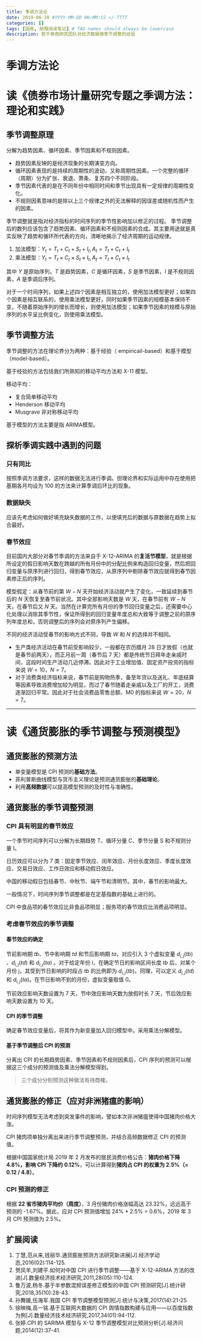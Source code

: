 ```yaml
---
title: 季调方法论
date: 2019-06-30 #YYYY-MM-DD HH:MM:SS +/-TTTT
categories: []
tags: [固收, 研报阅读笔记] # TAG names should always be lowercase
description: 若干券商研究团队对经济数据做季节调整的经验
---
```


# 季调方法论

# 读《债券市场计量研究专题之季调方法：理论和实践》

## 季节调整原理

分解为趋势因素、循环因素、季节因素和不规则因素。

* 趋势因素反映的是经济现象的长期演变方向。
* 循环因素表现的是持续的周期性的波动，又称周期性因素。一个完整的循环（周期）分为扩张、衰退、萧条、复苏四个不同阶段。
* 季节因素代表的是在不同年份中相同时间和季节出现具有一定规律的周期性变化。
* 不规则因素意味的是除以上三个规律之外的无法解释的因误差或随机性而产生的因素。

季节调整就是指对经济指标的时间序列的季节性影响加以修正的过程。 季节调整后的数列应该包含了趋势因素、循环因素和不规则因素的合成。其主要用途就是真实反映了趋势和循环所代表的方向，清晰地揭示了经济周期的运动规律。

1. 加法模型：$Y_t =T_t +C_t +S_t +I_t ,A_t =T_t +C_t +I_t$
2. 乘法模型：$Y_t =T_t \times C_t \times S_t\times I_t ,A_t =T_t\times C_t\times I_t$

其中 $Y$ 是原始序列，$T$ 是趋势因素，$C$ 是循环因素，$S$ 是季节因素，$I$ 是不规则因素，$A$ 是季调后序列。

对于一个时间序列，如果上述四个因素是相互独立的，使用加法模型更好；如果四个因素是相互联系的，使用乘法模型更好。同时如果季节因素的规模基本保持不变，不随着原始序列的增长而增长，则使用加法模型；如果季节因素的规模与原始序列的水平呈比例变化，则使用乘法模型。

## 季节调整方法

季节调整的方法在理论界分为两种：基于经验（ empiricail-based）和基于模型（model-based）。

基于经验的方法包括我们所熟知的移动平均方法和 X-11 模型。

移动平均：
* 复合简单移动平均
* Henderson 移动平均
* Musgrave 非对称移动平均

基于模型的方法主要是指 ARIMA模型。

## 探析季调实践中遇到的问题

### 只有同比

按照季调方法要求，这样的数据无法进行季调。但理论界和实际运用中存在使用把基期各月均设为 100 的方法来计算季调后环比的现象。

### 数据缺失

应该先考虑如何做好填充缺失数据的工作，以使填充后的数据与原数据在趋势上拟合最好。

### 春节效应

目前国内大部分对春节季调的方法来自于 X-12-ARIMA 的**复活节模型**，就是根据所设定的假日影响天数在跨越的所有月份中的分配比例来构造回归变量，然后把回归变量与原序列进行回归，得到春节效应，从原序列中剔除春节效应就得到春节因素修正后的序列。

模型假定：从春节前的第 $W-N$ 天开始经济活动就产生了变化，一致延续到春节后的 $N$ 天恢复至春节前状况。其中全部影响天数是 $W$ 天，在春节前有 $W-N$ 天，在春节后又 $N$ 天。当然在计算完所有月份的季节回归变量之后，还需要中心化处理以消除其季节性，保证所得到的回归变量年度总和大致等于调整之前的原序列年度总和，否则调整后的序列会对原序列产生偏移。

不同的经济活动受春节的影响方式不同，导致 $W$ 和 $N$ 的选择并不相同。

* 生产类经济活动在春节前受影响较少，一般都在农历腊月 28 日才放假（也就是春节前两天），而正月前一周（春节后 7 天）都是传统节日拜年走亲戚时间，这段时间生产活动几近停滞。因此对于工业增加值、固定资产投资的指标来说 $W=10$，$N=7$。
* 对于消费类经济指标来说，春节前是购物热季，备至年货以及送礼、年底结算等因素导致消费增加较为明显，而过了春节随着走亲戚以及工厂的开工，消费逐渐回归平常。因此对于社会消费品零售总额、M0 的指标来说 $W=20$，$N=7$。

---

# 读《通货膨胀的季节调整与预测模型》

## 通货膨胀的预测方法

* 单变量模型是 CPI 预测的**基础方法**。
* 菲利普斯曲线模型与货币主义理论是预测通货膨胀的**基础理论**。
* 利用**高频数据**可以提高模型预测的及时性与准确性。

## 通货膨胀的季节调整预测

### CPI 具有明显的春节效应

一个季节时间序列可以分解为长期趋势 T、循环分量 C、季节分量 S 和不规则分量 I。

日历效应可以分为 7 类：固定季节效应、闰年效应、月份长度效应、季度长度效应、交易日效应、工作日效应和移动假日效应。

中国的移动假日包括春节、中秋节、端午节和清明节。其中，春节的影响最大。

一般情况下，时间序列季节调整都是在定基指数的基础上进行的。

CPI 中食品项的春节效应比非食品项明显；服务项的春节效应比消费品项明显。

### 考虑春节效应的季节调整

#### 春节效应的确定

节前影响期 $tb$、节中影响期 $td$ 和节后影响期 $ta$，对应引入 3 个虚拟变量 $d_{i,j}(tb)$ 、$d_{i,j}(td)$ 和 $d_{i,j}(ta)$ 。对于给定年份 $i$，在确定节日的影响区间长度 $tb$ 后，对某个月份 j，其受到节日影响的时段占 $tb$ 的比例即为 $d_{i,j}(tb)$。同理，可以定义 $d_{i,j}(td)$ 和 $d_{i,j}(ta)$。在节日影响不到的月份，虚拟变量取值 0。

节前效应影响天数设置为 7 天，节中效应影响天数为放假时长 7 天，节后效应影响天数设置为 10 天。

#### CPI 的季节调整

确定春节效应变量后，将其作为新变量加入回归模型中。采用乘法分解模型。

#### 基于季节调整后 CPI 的预测

分离出 CPI 的长期趋势因素、季节因素和不规则因素后，CPI 序列的预测可以根据这三个成分的预测值及乘法分解模型得到。

> 三个成分分别预测这种做法有待商榷。

## 通货膨胀的修正（应对非洲猪瘟的影响）

时间序列模型无法考虑到突发事件的影响，譬如本次非洲猪瘟使得中国猪肉价格大涨。

CPI 猪肉项单独分离出来进行季节调整预测，并结合高频数据修正 CPI 的预测值。

根据中国国家统计局 2019 年 2 月发布的居民消费价格公告：**猪肉价格下降 4.8%，影响 CPI 下降约 0.12%**，可以计算得到**猪肉占 CPI 的权重为 2.5%（= 0.12 / 4.8）**。

### CPI 预测的修正

根据 **22 省市猪肉平均价（周度）**，3 月份猪肉价格涨幅高达 23.32%，远远高于预测的 -1.67%。据此，应对 CPI 预测值增加 24% * 2.5% = 0.6%，2019 年 3 月 CPI 预测值为 2.5%。

## 扩展阅读

1. 丁慧,范从来,钱丽华.通货膨胀预测方法研究新进展[J].经济学动态,2016(02):114-125.
2. 贺凤羊,刘建平.如何对中国 CPI 进行季节调整——基于 X-12-ARIMA 方法的改进[J].数量经济技术经济研究,2011,28(05):110-124.
3. 鲁万波,杨冬.基于半参数混频误差修正模型的中国 CPI 预测研究[J].统计研究,2018,35(10):28-43.
4. 孙舞媛,伍海军.我国 CPI 季节调整模型预测[J].统计与决策,2017(14):21-25.
5. 徐映梅,高一铭.基于互联网大数据的 CPI 舆情指数构建与应用——以百度指数为例[J].数量经济技术经济研究,2017,34(01):94-112.
6. 张婷.CPI 的 SARIMA 模型与 X-12 季节调整模型对比预测分析[J].经济问题,2014(12):37-41.
